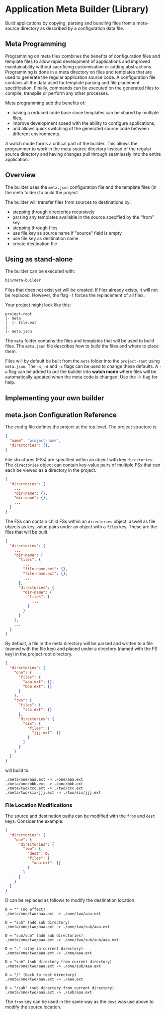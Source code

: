 # Application Meta Builder (Library)
Build applications by copying, parsing and bundling files from a meta-source directory as described by a configuration data file.

## Meta Programming
Programming on meta files combines the benefits of configuration files and template files to allow rapid development of applications and improved maintainability without sacrificing customisation or adding abstractions. Programming is done in a meta directory on files and templates that are used to generate the regular application source code. A configuration file contains all the data used for template parsing and file placement specification. Finally, commands can be executed on the generated files to compile, transpile or perform any other processes.

Meta programming add the benefits of:
- having a reduced code base since templates can be shared by multiple files,
- improve development speed with the ability to configure applications,
- and allows quick switching of the generated source code between different environments.

A watch mode forms a critical part of the builder. This allows the programmer to work in the meta source directory instead of the regular source directory and having changes pull through seamlessly into the entire application.

## Overview

The builder uses the `meta.json` configuration file
and the template files (in the meta folder) to
build the project.

The builder will transfer files from sources to destinations by:
- stepping through directories recursively
- parsing any templates available in the source specified by the "from" key.
- stepping through files
- use file key as source name if "source" field is empty
- use file key as destination name
- create destination file

## Using as stand-alone

The builder can be executed with:

```bash
bin/meta-builder
```

Files that does not exist yet will be created. If files already exists, it will not be replaced. However, the flag `-f` forces the replacement of all files.

Your project might look like this:
```
project-root
|- meta
|  |- file.ext
|
|- meta.json
```
The `meta` folder contains the files and templates that will be used to build files.
The `meta.json` file describes how to build the files and where to place them.

Files will by default be built from the `meta` folder into the `project-root` using `meta.json`. The `-s`, `-d` and `-c` flags can be used to change these defaults.
A `-w` flag can be added to put the builder into
**watch mode** where files will be automatically
updated when the meta code is changed.
Use the `-h` flag for help.

## Implementing your own builder

## meta.json Configuration Reference

The config file defines the project at the top level. The project structure is:

```json
{
  "name": "project-name",
  "directories": {},
}
```

File structures (FSs) are specified within an object with key `directories`.
The `directories` object can contain key-value pairs of multiple FSs
that can each be viewed as a directory in the project.

```json
{
  "directories": {
    ...
    "dir-name": {},
    "dir-name": {},
    ...
  }
}
```

The FSs can contain child FSs within an `directories` object, aswell as file objects as key-value pairs under an object with a `files` key.
These are the files that will be built.

```json
{
  "directories": {
    ...
    "dir-name": {
      "files": {
        ...
        "file-name.ext": {},
        "file-name.ext": {},
        ...
      },
      "directories": {
        "dir-name": {
          "files": {
            ...
          }
        }
      }
    },
    ...
  }
}
```

By default, a file in the meta directory
will be parsed and written to a file (named with the file key)
and placed under a directory (named with the FS key)
in the project root directory.

```json
{
  "directories": {
    "one": {
      "files": {
        "aaa.ext": {},
        "bbb.ext": {}
      }
    },
    "two": {
      "files": {
        "ccc.ext": {}
      },
      "directories": {
        "six": {
          "files": {
            "jjj.ext": {}
          }
        }
      }
    }
  }
}
```
will build to:

```
./meta/one/aaa.ext -> ./one/aaa.ext
./meta/one/bbb.ext -> ./one/bbb.ext
./meta/two/ccc.ext -> ./two/ccc.ext
./meta/two/six/jjj.ext -> ./two/six/jjj.ext
```

### File Location Modifications

The source and destination paths can be modified with the `from` and `dest` keys. Consider the example:

```json
{
  "directories": {
    "one": {
      "directories": {
        "two": {
          "dest": D,
          "files": {
            "aaa.ext": {}
          }
        }
      }
    }
  }
}
```

D can be replaced as follows to modify the destination location:
```
D = "" (no effect)
./meta/one/two/aaa.ext -> ./one/two/aaa.ext

D = "sub" (add sub directory)
./meta/one/two/aaa.ext -> ./one/two/sub/aaa.ext

D = "sub/sub" (add sub directories)
./meta/one/two/aaa.ext -> ./one/two/sub/sub/aaa.ext

D = "." (stay in current directory)
./meta/one/two/aaa.ext -> ./one/aaa.ext

D = "sub" (sub directory from current directory)
./meta/one/two/aaa.ext -> ./one/sub/aaa.ext

D = "/" (back to root directory)
./meta/one/two/aaa.ext -> ./aaa.ext

D = "/sub" (sub directory from current directory)
./meta/one/two/aaa.ext -> ./sub/aaa.ext
```

The `from` key can be used in the same way as the `dest` was use above to modify the source location.